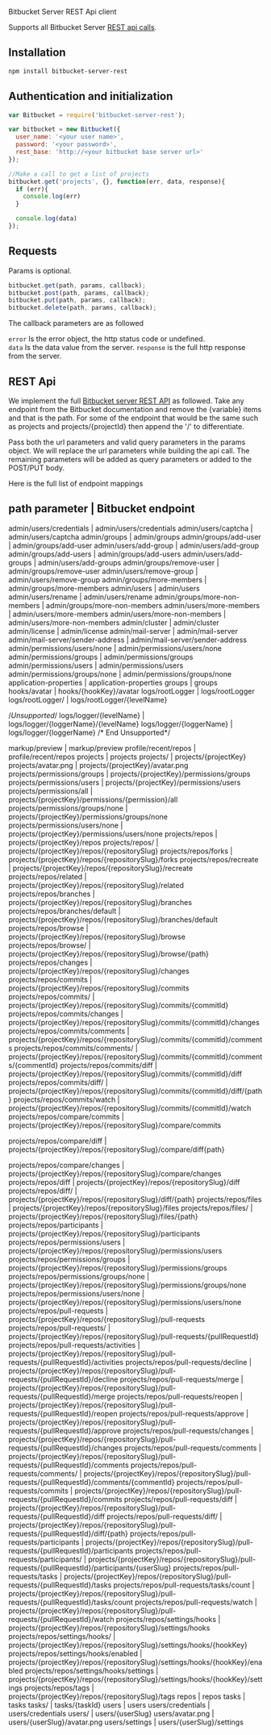 Bitbucket Server REST Api client

Supports all Bitbucket Server [REST api calls](https://developer.atlassian.com/static/rest/bitbucket-server/4.3.1/bitbucket-rest.html).

Installation
-----------------
```bash
npm install bitbucket-server-rest
```

Authentication and initialization
------------------------------------

```javascript
var Bitbucket = require('bitbucket-server-rest');

var bitbucket = new Bitbucket({
  user_name: '<your user name>',
  password: '<your password>',
  rest_base: 'http://<your bitbucket base server url>'
});

//Make a call to get a list of projects
bitbucket.get('projects', {}, function(err, data, response){
  if (err){
    console.log(err)
  }

  console.log(data)
});

```

Requests
--------------
Params is optional.

```javascript
bitbucket.get(path, params, callback);
bitbucket.post(path, params, callback);
bitbucket.put(path, params, callback);
bitbucket.delete(path, params, callback);
```

The callback parameters are as followed

`error` Is the error object, the http status code or undefined.  
`data` Is the data value from the server.
`response` is the full http response from the server.

REST Api
-----------------
We implement the full [Bitbucket server REST API](https://developer.atlassian.com/static/rest/bitbucket-server/4.3.1/bitbucket-rest.html) as followed.
Take any endpoint from the Bitbucket documentation and remove the {variable} items and that is the path.  For some of the endpoint that would be the same such as projects and projects/{projectId} then append the '/' to differentiate.

Pass both the url parameters and valid query parameters in the params object.  We will replace the url parameters while building the api call. The remaining parameters will be added as query parameters or added to the POST/PUT body.  

Here is the full list of endpoint mappings

path parameter | Bitbucket endpoint
-------------------------------------

admin/users/credentials | admin/users/credentials
admin/users/captcha | admin/users/captcha
admin/groups | admin/groups
admin/groups/add-user | admin/groups/add-user
admin/users/add-group | admin/users/add-group
admin/groups/add-users | admin/groups/add-users
admin/users/add-groups | admin/users/add-groups
admin/groups/remove-user | admin/groups/remove-user
admin/users/remove-group | admin/users/remove-group
admin/groups/more-members | admin/groups/more-members
admin/users | admin/users
admin/users/rename | admin/users/rename
admin/groups/more-non-members | admin/groups/more-non-members
admin/users/more-members | admin/users/more-members
admin/users/more-non-members | admin/users/more-non-members
admin/cluster | admin/cluster
admin/license | admin/license
admin/mail-server | admin/mail-server
admin/mail-server/sender-address | admin/mail-server/sender-address
admin/permissions/users/none | admin/permissions/users/none
admin/permissions/groups | admin/permissions/groups
admin/permissions/users | admin/permissions/users
admin/permissions/groups/none | admin/permissions/groups/none
application-properties | application-properties
groups | groups
hooks/avatar | hooks/{hookKey}/avatar
logs/rootLogger | logs/rootLogger
logs/rootLogger/ | logs/rootLogger/{levelName}

/*Unsupported*/
logs/logger/{levelName} | logs/logger/{loggerName}/{levelName}
logs/logger/{loggerName} | logs/logger/{loggerName}
/* End Unsupported*/

markup/preview | markup/preview
profile/recent/repos | profile/recent/repos
projects | projects
projects/ | projects/{projectKey}
projects/avatar.png | projects/{projectKey}/avatar.png
projects/permissions/groups | projects/{projectKey}/permissions/groups
projects/permissions/users | projects/{projectKey}/permissions/users
projects/permissions/all | projects/{projectKey}/permissions/{permission}/all
projects/permissions/groups/none | projects/{projectKey}/permissions/groups/none
projects/permissions/users/none | projects/{projectKey}/permissions/users/none
projects/repos | projects/{projectKey}/repos
projects/repos/ | projects/{projectKey}/repos/{repositorySlug}
projects/repos/forks | projects/{projectKey}/repos/{repositorySlug}/forks
projects/repos/recreate | projects/{projectKey}/repos/{repositorySlug}/recreate
projects/repos/related | projects/{projectKey}/repos/{repositorySlug}/related
projects/repos/branches | projects/{projectKey}/repos/{repositorySlug}/branches
projects/repos/branches/default | projects/{projectKey}/repos/{repositorySlug}/branches/default
projects/repos/browse | projects/{projectKey}/repos/{repositorySlug}/browse
projects/repos/browse/ | projects/{projectKey}/repos/{repositorySlug}/browse/{path}
projects/repos/changes | projects/{projectKey}/repos/{repositorySlug}/changes
projects/repos/commits | projects/{projectKey}/repos/{repositorySlug}/commits
projects/repos/commits/ | projects/{projectKey}/repos/{repositorySlug}/commits/{commitId}
projects/repos/commits/changes | projects/{projectKey}/repos/{repositorySlug}/commits/{commitId}/changes
projects/repos/commits/comments | projects/{projectKey}/repos/{repositorySlug}/commits/{commitId}/comments
projects/repos/commits/comments/ | projects/{projectKey}/repos/{repositorySlug}/commits/{commitId}/comments/{commentId}
projects/repos/commits/diff | projects/{projectKey}/repos/{repositorySlug}/commits/{commitId}/diff
projects/repos/commits/diff/ | projects/{projectKey}/repos/{repositorySlug}/commits/{commitId}/diff/{path}
projects/repos/commits/watch | projects/{projectKey}/repos/{repositorySlug}/commits/{commitId}/watch
projects/repos/compare/commits | projects/{projectKey}/repos/{repositorySlug}/compare/commits

projects/repos/compare/diff | projects/{projectKey}/repos/{repositorySlug}/compare/diff{path}

projects/repos/compare/changes | projects/{projectKey}/repos/{repositorySlug}/compare/changes
projects/repos/diff | projects/{projectKey}/repos/{repositorySlug}/diff
projects/repos/diff/ | projects/{projectKey}/repos/{repositorySlug}/diff/{path}
projects/repos/files | projects/{projectKey}/repos/{repositorySlug}/files
projects/repos/files/ | projects/{projectKey}/repos/{repositorySlug}/files/{path}
projects/repos/participants | projects/{projectKey}/repos/{repositorySlug}/participants
projects/repos/permissions/users | projects/{projectKey}/repos/{repositorySlug}/permissions/users
projects/repos/permissions/groups | projects/{projectKey}/repos/{repositorySlug}/permissions/groups
projects/repos/permissions/groups/none | projects/{projectKey}/repos/{repositorySlug}/permissions/groups/none
projects/repos/permissions/users/none | projects/{projectKey}/repos/{repositorySlug}/permissions/users/none
projects/repos/pull-requests | projects/{projectKey}/repos/{repositorySlug}/pull-requests
projects/repos/pull-requests/ | projects/{projectKey}/repos/{repositorySlug}/pull-requests/{pullRequestId}
projects/repos/pull-requests/activities | projects/{projectKey}/repos/{repositorySlug}/pull-requests/{pullRequestId}/activities
projects/repos/pull-requests/decline | projects/{projectKey}/repos/{repositorySlug}/pull-requests/{pullRequestId}/decline
projects/repos/pull-requests/merge | projects/{projectKey}/repos/{repositorySlug}/pull-requests/{pullRequestId}/merge
projects/repos/pull-requests/reopen | projects/{projectKey}/repos/{repositorySlug}/pull-requests/{pullRequestId}/reopen
projects/repos/pull-requests/approve | projects/{projectKey}/repos/{repositorySlug}/pull-requests/{pullRequestId}/approve
projects/repos/pull-requests/changes | projects/{projectKey}/repos/{repositorySlug}/pull-requests/{pullRequestId}/changes
projects/repos/pull-requests/comments | projects/{projectKey}/repos/{repositorySlug}/pull-requests/{pullRequestId}/comments
projects/repos/pull-requests/comments/ | projects/{projectKey}/repos/{repositorySlug}/pull-requests/{pullRequestId}/comments/{commentId}
projects/repos/pull-requests/commits | projects/{projectKey}/repos/{repositorySlug}/pull-requests/{pullRequestId}/commits
projects/repos/pull-requests/diff | projects/{projectKey}/repos/{repositorySlug}/pull-requests/{pullRequestId}/diff
projects/repos/pull-requests/diff/ | projects/{projectKey}/repos/{repositorySlug}/pull-requests/{pullRequestId}/diff/{path}
projects/repos/pull-requests/participants | projects/{projectKey}/repos/{repositorySlug}/pull-requests/{pullRequestId}/participants
projects/repos/pull-requests/participants/ | projects/{projectKey}/repos/{repositorySlug}/pull-requests/{pullRequestId}/participants/{userSlug}
projects/repos/pull-requests/tasks | projects/{projectKey}/repos/{repositorySlug}/pull-requests/{pullRequestId}/tasks
projects/repos/pull-requests/tasks/count | projects/{projectKey}/repos/{repositorySlug}/pull-requests/{pullRequestId}/tasks/count
projects/repos/pull-requests/watch | projects/{projectKey}/repos/{repositorySlug}/pull-requests/{pullRequestId}/watch
projects/repos/settings/hooks | projects/{projectKey}/repos/{repositorySlug}/settings/hooks
projects/repos/settings/hooks/ | projects/{projectKey}/repos/{repositorySlug}/settings/hooks/{hookKey}
projects/repos/settings/hooks/enabled | projects/{projectKey}/repos/{repositorySlug}/settings/hooks/{hookKey}/enabled
projects/repos/settings/hooks/settings | projects/{projectKey}/repos/{repositorySlug}/settings/hooks/{hookKey}/settings
projects/repos/tags | projects/{projectKey}/repos/{repositorySlug}/tags
repos | repos
tasks | tasks
tasks/ | tasks/{taskId}
users | users
users/credentials | users/credentials
users/ | users/{userSlug}
users/avatar.png | users/{userSlug}/avatar.png
users/settings | users/{userSlug}/settings

